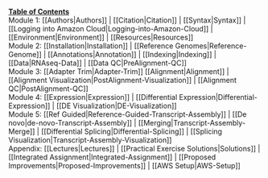 **[Table of Contents](https://github.com/griffithlab/rnaseq_tutorial/wiki)**<br>
Module 1: [[Authors|Authors]] | [[Citation|Citation]] | [[Syntax|Syntax]] | [[Logging into Amazon Cloud|Logging-into-Amazon-Cloud]] | [[Environment|Environment]] | [[Resources|Resources]]<br>
Module 2: [[Installation|Installation]] | [[Reference Genomes|Reference-Genome]] | [[Annotations|Annotation]] | [[Indexing|Indexing]] | [[Data|RNAseq-Data]] | [[Data QC|PreAlignment-QC]]<br>
Module 3: [[Adapter Trim|Adapter-Trim]] [[Alignment|Alignment]] | [[Alignment Visualization|PostAlignment-Visualization]] | [[Alignment QC|PostAlignment-QC]]<br>
Module 4: [[Expression|Expression]] | [[Differential Expression|Differential-Expression]] | [[DE Visualization|DE-Visualization]]<br>
Module 5: [[Ref Guided|Reference-Guided-Transcript-Assembly]] | [[De novo|de-novo-Transcript-Assembly]] | [[Merging|Transcript-Assembly-Merge]] | [[Differential Splicing|Differential-Splicing]] | [[Splicing Visualization|Transcript-Assembly-Visualization]]<br>
Appendix: [[Lectures|Lectures]] | [[Practical Exercise Solutions|Solutions]] | [[Integrated Assignment|Integrated-Assignment]] | [[Proposed Improvements|Proposed-Improvements]] | [[AWS Setup|AWS-Setup]]<br>

